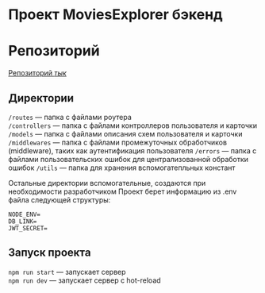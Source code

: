 
# Проект MoviesExplorer бэкенд


# Репозиторий

 [Репозиторий *тык*](https://github.com/IRaizyrI/movies-explorer-api)
 
## Директории

`/routes` — папка с файлами роутера  
`/controllers` — папка с файлами контроллеров пользователя и карточки   
`/models` — папка с файлами описания схем пользователя и карточки  
`/middlewares` — папка с файлами промежуточных обработчиков (middleware), таких как аутентификация пользователя
`/errors` — папка с файлами пользовательских ошибок для централизованной обработки ошибок
`/utils` — папка для хранения вспомогатепльных констант
  
Остальные директории вспомогательные, создаются при необходимости разработчиком
Проект берет информацию из .env файла следующей структуры:
```
NODE_ENV=
DB_LINK=
JWT_SECRET=
```
## Запуск проекта

`npm run start` — запускает сервер   
`npm run dev` — запускает сервер с hot-reload
